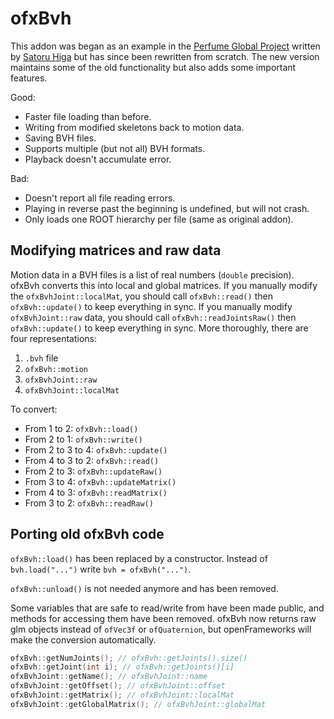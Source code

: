 # ofxBvh

This addon was began as an example in the [Perfume Global Project](https://github.com/perfume-dev/example-openFrameworks/blob/master/ofxBvh/src/ofxBvh.h) written by [Satoru Higa](https://github.com/satoruhiga) but has since been rewritten from scratch. The new version maintains some of the old functionality but also adds some important features.

Good:
- Faster file loading than before.
- Writing from modified skeletons back to motion data.
- Saving BVH files.
- Supports multiple (but not all) BVH formats.
- Playback doesn't accumulate error.

Bad:
- Doesn't report all file reading errors.
- Playing in reverse past the beginning is undefined, but will not crash.
- Only loads one ROOT hierarchy per file (same as original addon).

## Modifying matrices and raw data

Motion data in a BVH files is a list of real numbers (`double` precision). ofxBvh converts this into local and global matrices. If you manually modify the `ofxBvhJoint::localMat`, you should call `ofxBvh::read()` then `ofxBvh::update()` to keep everything in sync. If you manually modify `ofxBvhJoint::raw` data, you should call `ofxBvh::readJointsRaw()` then `ofxBvh::update()` to keep everything in sync. More thoroughly, there are four representations:

1. `.bvh` file
2. `ofxBvh::motion`
3. `ofxBvhJoint::raw`
4. `ofxBvhJoint::localMat`

To convert:

- From 1 to 2: `ofxBvh::load()`
- From 2 to 1: `ofxBvh::write()`
- From 2 to 3 to 4: `ofxBvh::update()`
- From 4 to 3 to 2: `ofxBvh::read()`
- From 2 to 3: `ofxBvh::updateRaw()`
- From 3 to 4: `ofxBvh::updateMatrix()`
- From 4 to 3: `ofxBvh::readMatrix()`
- From 3 to 2: `ofxBvh::readRaw()`

## Porting old ofxBvh code

`ofxBvh::load()` has been replaced by a constructor. Instead of `bvh.load("...")` write `bvh = ofxBvh("...")`.

`ofxBvh::unload()` is not needed anymore and has been removed.

Some variables that are safe to read/write from have been made public, and methods for accessing them have been removed. ofxBvh now returns raw glm objects instead of `ofVec3f` or `ofQuaternion`, but openFrameworks will make the conversion automatically.

```c++
ofxBvh::getNumJoints(); // ofxBvh::getJoints().size()
ofxBvh::getJoint(int i); // ofxBvh::getJoints()[i]
ofxBvhJoint::getName(); // ofxBvhJoint::name
ofxBvhJoint::getOffset(); // ofxBvhJoint::offset
ofxBvhJoint::getMatrix(); // ofxBvhJoint::localMat
ofxBvhJoint::getGlobalMatrix(); // ofxBvhJoint::globalMat
```